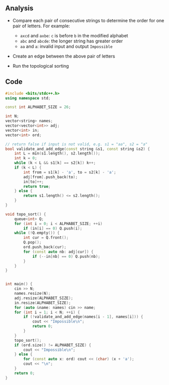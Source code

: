 ## Analysis

* Compare each pair of consecutive strings to determine the order for one pair of letters. For example:

    * `axcd` and `axbe`: `c` is before `b` in the modified alphabet
    * `abc` and `abcde`: the longer string has greater order
    * `aa` and `a`: invalid input and output `Impossible`

* Create an edge between the above pair of letters
* Run the topological sorting

## Code

```c++
#include <bits/stdc++.h>
using namespace std;

const int ALPHABET_SIZE = 26;

int N;
vector<string> names;
vector<vector<int>> adj;
vector<int> in;
vector<int> ord;

// return false if input is not valid, e.g. s1 = "aa", s2 = "a"
bool validate_and_add_edge(const string &s1, const string &s2) {
    int L = min(s1.length(), s2.length());
    int k = 0;
    while (k < L && s1[k] == s2[k]) k++;
    if (k < L) {
        int from = s1[k] - 'a', to = s2[k] - 'a';
        adj[from].push_back(to);
        in[to]++;
        return true;
    } else {
        return s1.length() <= s2.length();
    }
}

void topo_sort() {
    queue<int> Q;
    for (int i = 0; i < ALPHABET_SIZE; ++i)
        if (in[i] == 0) Q.push(i);
    while (!Q.empty()) {
        int cur = Q.front();
        Q.pop();
        ord.push_back(cur);
        for (const auto nb: adj[cur]) {
            if (--in[nb] == 0) Q.push(nb);
        }
    }
}


int main() {
    cin >> N;
    names.resize(N);
    adj.resize(ALPHABET_SIZE);
    in.resize(ALPHABET_SIZE);
    for (auto &name: names) cin >> name;
    for (int i = 1; i < N; ++i) {
        if (!validate_and_add_edge(names[i - 1], names[i])) {
            cout << "Impossible\n";
            return 0;
        }
    }
    topo_sort();
    if (ord.size() != ALPHABET_SIZE) {
        cout << "Impossible\n";
    } else {
        for (const auto x: ord) cout << (char) (x + 'a');
        cout << "\n";
    }
    return 0;
}
```
